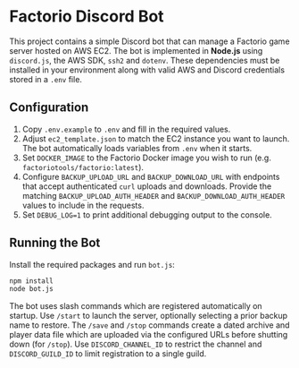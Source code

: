 # Factorio Discord Bot

This project contains a simple Discord bot that can manage a Factorio game server hosted on AWS EC2. The bot is implemented in **Node.js** using `discord.js`, the AWS SDK, `ssh2` and `dotenv`. These dependencies must be installed in your environment along with valid AWS and Discord credentials stored in a `.env` file.

## Configuration

1. Copy `.env.example` to `.env` and fill in the required values.
2. Adjust `ec2_template.json` to match the EC2 instance you want to launch.
   The bot automatically loads variables from `.env` when it starts.
3. Set `DOCKER_IMAGE` to the Factorio Docker image you wish to run
   (e.g. `factoriotools/factorio:latest`).
4. Configure `BACKUP_UPLOAD_URL` and `BACKUP_DOWNLOAD_URL` with endpoints that
   accept authenticated `curl` uploads and downloads. Provide the matching
   `BACKUP_UPLOAD_AUTH_HEADER` and `BACKUP_DOWNLOAD_AUTH_HEADER` values to
   include in the requests.
5. Set `DEBUG_LOG=1` to print additional debugging output to the console.

## Running the Bot

Install the required packages and run `bot.js`:

```bash
npm install
node bot.js
```

The bot uses slash commands which are registered automatically on startup. Use
`/start` to launch the server, optionally selecting a prior backup name to
restore. The `/save` and `/stop` commands create a dated archive and player data
file which are uploaded via the configured URLs before shutting down (for
`/stop`). Use `DISCORD_CHANNEL_ID` to restrict the channel and
`DISCORD_GUILD_ID` to limit registration to a single guild.
